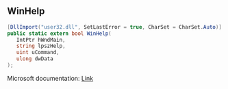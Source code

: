 ## WinHelp

```csharp
[DllImport("user32.dll", SetLastError = true, CharSet = CharSet.Auto)]
public static extern bool WinHelp(
   IntPtr hWndMain,
   string lpszHelp,
   uint uCommand,
   ulong dwData
);
```

Microsoft documentation: [Link](https://docs.microsoft.com/en-us/windows/win32/api/winuser/nf-winuser-winhelpa)
